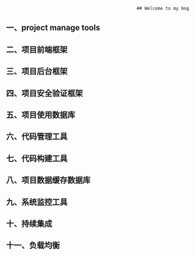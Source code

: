                                                       ## Welcome to my bog

## 一、project manage tools

## 二、项目前端框架

## 三、项目后台框架

## 四、项目安全验证框架

## 五、项目使用数据库

## 六、代码管理工具

## 七、代码构建工具

## 八、项目数据缓存数据库

## 九、系统监控工具

## 十、持续集成

## 十一、负载均衡
